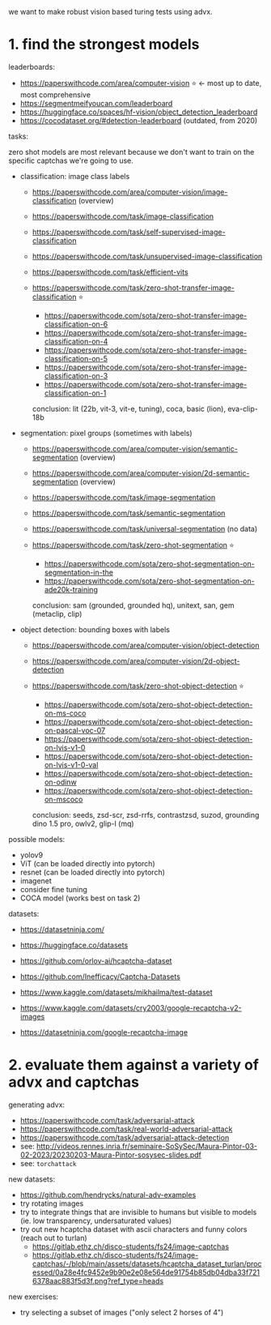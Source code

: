 we want to make robust vision based turing tests using advx.

# 1. find the strongest models

leaderboards:

- https://paperswithcode.com/area/computer-vision ⭐️ ← most up to date, most comprehensive
- https://segmentmeifyoucan.com/leaderboard
- https://huggingface.co/spaces/hf-vision/object_detection_leaderboard 
- https://cocodataset.org/#detection-leaderboard (outdated, from 2020)

tasks:

zero shot models are most relevant because we don't want to train on the specific captchas we're going to use.

- classification: image class labels
    
    - https://paperswithcode.com/area/computer-vision/image-classification (overview)
    - https://paperswithcode.com/task/image-classification
    - https://paperswithcode.com/task/self-supervised-image-classification
    - https://paperswithcode.com/task/unsupervised-image-classification
    - https://paperswithcode.com/task/efficient-vits
    - https://paperswithcode.com/task/zero-shot-transfer-image-classification ⭐️
        - https://paperswithcode.com/sota/zero-shot-transfer-image-classification-on-6
        - https://paperswithcode.com/sota/zero-shot-transfer-image-classification-on-4
        - https://paperswithcode.com/sota/zero-shot-transfer-image-classification-on-5
        - https://paperswithcode.com/sota/zero-shot-transfer-image-classification-on-3
        - https://paperswithcode.com/sota/zero-shot-transfer-image-classification-on-1

        conclusion:  lit (22b, vit-3, vit-e, tuning), coca, basic (lion), eva-clip-18b

- segmentation: pixel groups (sometimes with labels)

    - https://paperswithcode.com/area/computer-vision/semantic-segmentation (overview)
    - https://paperswithcode.com/area/computer-vision/2d-semantic-segmentation (overview)
    - https://paperswithcode.com/task/image-segmentation
    - https://paperswithcode.com/task/semantic-segmentation
    - https://paperswithcode.com/task/universal-segmentation (no data)
    - https://paperswithcode.com/task/zero-shot-segmentation ⭐️
        - https://paperswithcode.com/sota/zero-shot-segmentation-on-segmentation-in-the
        - https://paperswithcode.com/sota/zero-shot-segmentation-on-ade20k-training
        
        conclusion: sam (grounded, grounded hq), unitext, san, gem (metaclip, clip)

- object detection: bounding boxes with labels
    
    - https://paperswithcode.com/area/computer-vision/object-detection
    - https://paperswithcode.com/area/computer-vision/2d-object-detection
    - https://paperswithcode.com/task/zero-shot-object-detection ⭐️
        - https://paperswithcode.com/sota/zero-shot-object-detection-on-ms-coco
        - https://paperswithcode.com/sota/zero-shot-object-detection-on-pascal-voc-07
        - https://paperswithcode.com/sota/zero-shot-object-detection-on-lvis-v1-0
        - https://paperswithcode.com/sota/zero-shot-object-detection-on-lvis-v1-0-val
        - https://paperswithcode.com/sota/zero-shot-object-detection-on-odinw
        - https://paperswithcode.com/sota/zero-shot-object-detection-on-mscoco

        conclusion: seeds, zsd-scr, zsd-rrfs, contrastzsd, suzod, grounding dino 1.5 pro, owlv2, glip-l (mq)
        









possible models:

- yolov9
- ViT (can be loaded directly into pytorch)
- resnet (can be loaded directly into pytorch)
- imagenet
- consider fine tuning
- COCA model (works best on task 2)

datasets:

- https://datasetninja.com/
- https://huggingface.co/datasets

- https://github.com/orlov-ai/hcaptcha-dataset
- https://github.com/Inefficacy/Captcha-Datasets
- https://www.kaggle.com/datasets/mikhailma/test-dataset
- https://www.kaggle.com/datasets/cry2003/google-recaptcha-v2-images
- https://datasetninja.com/google-recaptcha-image



# 2. evaluate them against a variety of advx and captchas

generating advx:

- https://paperswithcode.com/task/adversarial-attack
- https://paperswithcode.com/task/real-world-adversarial-attack
- https://paperswithcode.com/task/adversarial-attack-detection
- see: http://videos.rennes.inria.fr/seminaire-SoSySec/Maura-Pintor-03-02-2023/20230203-Maura-Pintor-sosysec-slides.pdf
- see: `torchattack`

new datasets:

- https://github.com/hendrycks/natural-adv-examples
- try rotating images
- try to integrate things that are invisible to humans but visible to models (ie. low transparency, undersaturated values)
- try out new hcaptcha dataset with ascii characters and funny colors (reach out to turlan)
    - https://gitlab.ethz.ch/disco-students/fs24/image-captchas
    - https://gitlab.ethz.ch/disco-students/fs24/image-captchas/-/blob/main/assets/datasets/hcaptcha_dataset_turlan/processed/0a28e4fc9452e9b90e2e08e564de91754b85db04dba33f7216378aac883f5d3f.png?ref_type=heads

new exercises:

- try selecting a subset of images ("only select 2 horses of 4")
